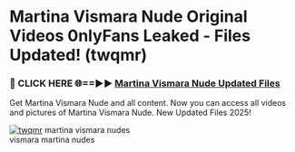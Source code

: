 # Martina Vismara Nude Original Videos 0nlyFans Leaked - Files Updated! (twqmr)

<h3>🔴 CLICK HERE 🌐==►► <a href="https://tinyurl.com/yc6ubb5a" rel="nofollow">Martina Vismara Nude Updated Files</a></h3>

Get Martina Vismara Nude and all content. Now you can access all videos and pictures of Martina Vismara Nude. New Updated Files 2025!

[![twqmr](https://i.imgur.com/7eu0CRL.gif)](https://tinyurl.com/yc6ubb5a)
martina vismara nudes<br>
vismara martina nudes